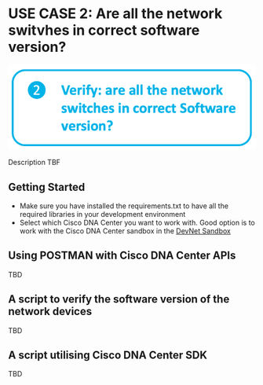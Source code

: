 # USE CASE 2: Are all the network switvhes in correct software version?

![alt text](./images/swim.png "Software Image check use case")

Description TBF

## Getting Started
- Make sure you have installed the requirements.txt to have all the required libraries in your development environment
- Select which Cisco DNA Center you want to work with. Good option is to work with the Cisco DNA Center sandbox in the [DevNet Sandbox](https://devnetsandbox.cisco.com/)

## Using POSTMAN with Cisco DNA Center APIs

TBD

## A script to verify the software version of the network devices

TBD


## A script utilising Cisco DNA Center SDK

TBD